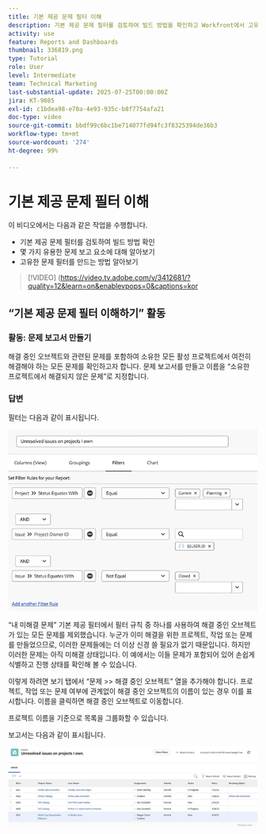 ```yaml
---
title: 기본 제공 문제 필터 이해
description: 기본 제공 문제 필터를 검토하여 빌드 방법을 확인하고 Workfront에서 고유한 문제 필터를 생성하는 방법을 알아봅니다.
activity: use
feature: Reports and Dashboards
thumbnail: 336819.png
type: Tutorial
role: User
level: Intermediate
team: Technical Marketing
last-substantial-update: 2025-07-25T00:00:00Z
jira: KT-9085
exl-id: c1bdea98-e70a-4e93-935c-b8f7754afa21
doc-type: video
source-git-commit: bbdf99c6bc1be714077fd94fc3f8325394de36b3
workflow-type: tm+mt
source-wordcount: '274'
ht-degree: 99%

---
```


# 기본 제공 문제 필터 이해

이 비디오에서는 다음과 같은 작업을 수행합니다.

* 기본 제공 문제 필터를 검토하여 빌드 방법 확인
* 몇 가지 유용한 문제 보고 요소에 대해 알아보기
* 고유한 문제 필터를 만드는 방법 알아보기

>[!VIDEO] (https://video.tv.adobe.com/v/3412681/?quality=12&learn=on&enablevpops=0&captions=kor


## “기본 제공 문제 필터 이해하기” 활동


### 활동: 문제 보고서 만들기

해결 중인 오브젝트와 관련된 문제를 포함하여 소유한 모든 활성 프로젝트에서 여전히 해결해야 하는 모든 문제를 확인하고자 합니다. 문제 보고서를 만들고 이름을 “소유한 프로젝트에서 해결되지 않은 문제”로 지정합니다.

### 답변

필터는 다음과 같이 표시됩니다.

![문제 필터를 만드는 화면 이미지](assets/opening-built-in-issue-filters-1.png)

“내 미해결 문제” 기본 제공 필터에서 필터 규칙 중 하나를 사용하여 해결 중인 오브젝트가 있는 모든 문제를 제외했습니다. 누군가 이미 해결을 위한 프로젝트, 작업 또는 문제를 만들었으므로, 이러한 문제들에는 더 이상 신경 쓸 필요가 없기 때문입니다. 하지만 이러한 문제는 아직 미해결 상태입니다. 이 예에서는 이들 문제가 포함되어 있어 손쉽게 식별하고 진행 상태를 확인해 볼 수 있습니다.

이렇게 하려면 보기 탭에서 “문제 >> 해결 중인 오브젝트” 열을 추가해야 합니다. 프로젝트, 작업 또는 문제 여부에 관계없이 해결 중인 오브젝트의 이름이 있는 경우 이를 표시합니다. 이름을 클릭하면 해결 중인 오브젝트로 이동합니다.

프로젝트 이름을 기준으로 목록을 그룹화할 수 있습니다.

보고서는 다음과 같이 표시됩니다.

![문제 보고서 이미지](assets/opening-built-in-issue-filters-2.png)
